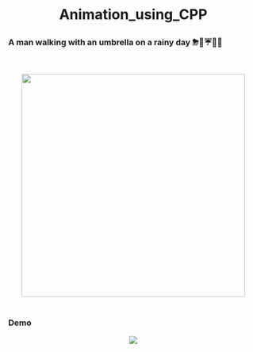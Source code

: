 # <p align="center">Animation_using_CPP</p>
<h3 align= "left">A man walking with an umbrella on a rainy day ⛈🌈☔🚶‍♂️</h3> 
</br><p align="center"><img src="https://media.giphy.com/media/MS0az8du4jir6/giphy.gif" width="450px" /></p>


### </br>Demo

<p align="center"><img src="https://user-images.githubusercontent.com/53649201/95620677-2f4ad800-0a8e-11eb-88d4-c18eda64fc99.gif"></p>






